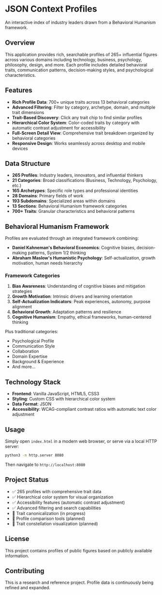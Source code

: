 # JSON Context Profiles

An interactive index of industry leaders drawn from a Behavioral Humanism framework.

## Overview

This application provides rich, searchable profiles of 265+ influential figures across various domains including technology, business, psychology, philosophy, design, and more. Each profile includes detailed behavioral traits, communication patterns, decision-making styles, and psychological characteristics.

## Features

- **Rich Profile Data**: 700+ unique traits across 13 behavioral categories
- **Advanced Filtering**: Filter by category, archetype, domain, and multiple trait dimensions
- **Trait-Based Discovery**: Click any trait chip to find similar profiles
- **Hierarchical Color System**: Color-coded traits by category with automatic contrast adjustment for accessibility
- **Full-Screen Detail View**: Comprehensive trait breakdown organized by behavioral categories
- **Responsive Design**: Works seamlessly across desktop and mobile devices

## Data Structure

- **265 Profiles**: Industry leaders, innovators, and influential thinkers
- **21 Categories**: Broad classifications (Business, Technology, Psychology, etc.)
- **165 Archetypes**: Specific role types and professional identities
- **28 Domains**: Primary fields of work
- **193 Subdomains**: Specialized areas within domains
- **13 Sections**: Behavioral Humanism framework categories
- **700+ Traits**: Granular characteristics and behavioral patterns

## Behavioral Humanism Framework

Profiles are evaluated through an integrated framework combining:
- **Daniel Kahneman's Behavioral Economics**: Cognitive biases, decision-making patterns, System 1/2 thinking
- **Abraham Maslow's Humanistic Psychology**: Self-actualization, growth motivation, human needs hierarchy

### Framework Categories

1. **Bias Awareness**: Understanding of cognitive biases and mitigation strategies
2. **Growth Motivation**: Intrinsic drivers and learning orientation
3. **Self-Actualization Indicators**: Peak experiences, autonomy, purpose alignment
4. **Behavioral Growth**: Adaptation patterns and resilience
5. **Cognitive Humanism**: Empathy, ethical frameworks, human-centered thinking

Plus traditional categories:
- Psychological Profile
- Communication Style
- Collaboration
- Domain Expertise
- Background & Experience
- And more...

## Technology Stack

- **Frontend**: Vanilla JavaScript, HTML5, CSS3
- **Styling**: Custom CSS with hierarchical color system
- **Data Format**: JSON
- **Accessibility**: WCAG-compliant contrast ratios with automatic text color adjustment

## Usage

Simply open `index.html` in a modern web browser, or serve via a local HTTP server:

```bash
python3 -m http.server 8080
```

Then navigate to `http://localhost:8080`

## Project Status

- ✅ 265 profiles with comprehensive trait data
- ✅ Hierarchical color system for visual organization
- ✅ Accessibility features (automatic contrast adjustment)
- ✅ Advanced filtering and search capabilities
- 🚧 Trait canonicalization (in progress)
- 🚧 Profile comparison tools (planned)
- 🚧 Trait constellation visualization (planned)

## License

This project contains profiles of public figures based on publicly available information.

## Contributing

This is a research and reference project. Profile data is continuously being refined and expanded.

